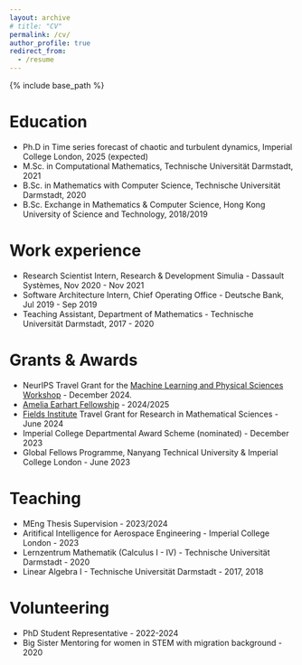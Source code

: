 ```yaml
---
layout: archive
# title: "CV"
permalink: /cv/
author_profile: true
redirect_from:
  - /resume
---
```


{% include base_path %}

Education
======
* Ph.D in Time series forecast of chaotic and turbulent dynamics, Imperial College London, 2025 (expected)
* M.Sc. in Computational Mathematics, Technische Universität Darmstadt, 2021
* B.Sc. in Mathematics with Computer Science, Technische Universität Darmstadt, 2020
* B.Sc. Exchange in Mathematics & Computer Science, Hong Kong University of Science and Technology, 2018/2019

Work experience
======
* Research Scientist Intern, Research & Development Simulia - Dassault Systèmes, Nov 2020 - Nov 2021
* Software Architecture Intern, Chief Operating Office - Deutsche Bank, Jul 2019 - Sep 2019
* Teaching Assistant, Department of Mathematics - Technische Universität Darmstadt, 2017 - 2020

Grants & Awards
======
* NeurIPS Travel Grant for the <a href="https://ml4physicalsciences.github.io/2024/"> Machine Learning and Physical Sciences Workshop</a> - December 2024.
* <a href="https://www.zonta.org/Web/Programs/Education/Amelia_Earhart_Fellowship">Amelia Earhart Fellowship</a> - 2024/2025
* <a href="http://www.fields.utoronto.ca/">Fields Institute</a> Travel Grant for Research in Mathematical Sciences - June 2024
* Imperial College Departmental Award Scheme (nominated) - December 2023
* Global Fellows Programme, Nanyang Technical University & Imperial College London - June 2023


<!-- Work experience
======
* Spring 2024: Academic Pages Collaborator
  * Github University
  * Duties includes: Updates and improvements to template
  * Supervisor: The Users

* Fall 2015: Research Assistant
  * Github University
  * Duties included: Merging pull requests
  * Supervisor: Professor Hub

* Summer 2015: Research Assistant
  * Github University
  * Duties included: Tagging issues
  * Supervisor: Professor Git
   -->

<!-- Publications
======
  <ul>{% for post in site.publications reversed %}
    {% include archive-single-cv.html %}
  {% endfor %}</ul>
   -->
<!-- Talks
======
  <ul>{% for post in site.talks reversed %}
    {% include archive-single-talk-cv.html  %}
  {% endfor %}</ul>
   -->

   
Teaching
======
* MEng Thesis Supervision - 2023/2024
* Aritifical Intelligence for Aerospace Engineering - Imperial College London - 2023
* Lernzentrum Mathematik (Calculus I - IV) - Technische Universität Darmstadt - 2020
* Linear Algebra I - Technische Universität Darmstadt - 2017, 2018


  
Volunteering
======
* PhD Student Representative - 2022-2024
* Big Sister Mentoring for women in STEM with migration background - 2020
